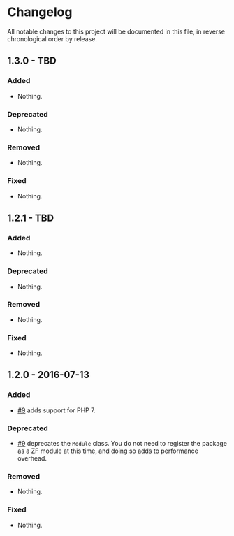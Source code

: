 # Changelog

All notable changes to this project will be documented in this file, in reverse chronological order by release.

## 1.3.0 - TBD

### Added

- Nothing.

### Deprecated

- Nothing.

### Removed

- Nothing.

### Fixed

- Nothing.

## 1.2.1 - TBD

### Added

- Nothing.

### Deprecated

- Nothing.

### Removed

- Nothing.

### Fixed

- Nothing.

## 1.2.0 - 2016-07-13

### Added

- [#9](https://github.com/zfcampus/zf-apigility-provider/pull/9) adds support
  for PHP 7.

### Deprecated

- [#9](https://github.com/zfcampus/zf-apigility-provider/pull/9) deprecates the
  `Module` class. You do not need to register the package as a ZF module at this
  time, and doing so adds to performance overhead.

### Removed

- Nothing.

### Fixed

- Nothing.
